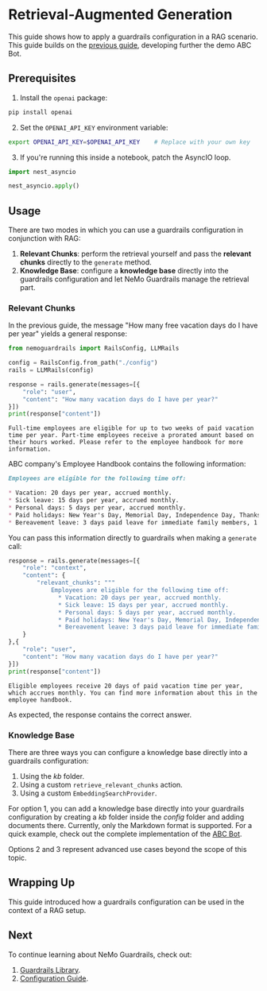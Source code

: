 # Retrieval-Augmented Generation

This guide shows how to apply a guardrails configuration in a RAG scenario. This guide builds on the [previous guide](../6-topical-rails/README.md), developing further the demo ABC Bot.

## Prerequisites

1. Install the `openai` package:

```bash
pip install openai
```

2. Set the `OPENAI_API_KEY` environment variable:

```bash
export OPENAI_API_KEY=$OPENAI_API_KEY    # Replace with your own key
```

3. If you're running this inside a notebook, patch the AsyncIO loop.

```python
import nest_asyncio

nest_asyncio.apply()
```

## Usage

There are two modes in which you can use a guardrails configuration in conjunction with RAG:

1. **Relevant Chunks**: perform the retrieval yourself and pass the **relevant chunks** directly to the `generate` method.
2. **Knowledge Base**: configure a **knowledge base** directly into the guardrails configuration and let NeMo Guardrails manage the retrieval part.

### Relevant Chunks

In the previous guide, the message "How many free vacation days do I have per year" yields a general response:

```python
from nemoguardrails import RailsConfig, LLMRails

config = RailsConfig.from_path("./config")
rails = LLMRails(config)

response = rails.generate(messages=[{
    "role": "user",
    "content": "How many vacation days do I have per year?"
}])
print(response["content"])
```

```
Full-time employees are eligible for up to two weeks of paid vacation time per year. Part-time employees receive a prorated amount based on their hours worked. Please refer to the employee handbook for more information.
```

ABC company's Employee Handbook contains the following information:

```markdown
Employees are eligible for the following time off:

* Vacation: 20 days per year, accrued monthly.
* Sick leave: 15 days per year, accrued monthly.
* Personal days: 5 days per year, accrued monthly.
* Paid holidays: New Year's Day, Memorial Day, Independence Day, Thanksgiving Day, Christmas Day.
* Bereavement leave: 3 days paid leave for immediate family members, 1 day for non-immediate family members.
```

You can pass this information directly to guardrails when making a `generate` call:

```python
response = rails.generate(messages=[{
    "role": "context",
    "content": {
        "relevant_chunks": """
            Employees are eligible for the following time off:
              * Vacation: 20 days per year, accrued monthly.
              * Sick leave: 15 days per year, accrued monthly.
              * Personal days: 5 days per year, accrued monthly.
              * Paid holidays: New Year's Day, Memorial Day, Independence Day, Thanksgiving Day, Christmas Day.
              * Bereavement leave: 3 days paid leave for immediate family members, 1 day for non-immediate family members. """
    }
},{
    "role": "user",
    "content": "How many vacation days do I have per year?"
}])
print(response["content"])
```

```
Eligible employees receive 20 days of paid vacation time per year, which accrues monthly. You can find more information about this in the employee handbook.
```

As expected, the response contains the correct answer.

### Knowledge Base

There are three ways you can configure a knowledge base directly into a guardrails configuration:

1. Using the *kb* folder.
2. Using a custom `retrieve_relevant_chunks` action.
3. Using a custom `EmbeddingSearchProvider`.

For option 1, you can add a knowledge base directly into your guardrails configuration by creating a *kb* folder inside the *config* folder and adding documents there. Currently, only the Markdown format is supported. For a quick example, check out the complete implementation of the [ABC Bot](../../../examples/bots/abc/README.md).

Options 2 and 3 represent advanced use cases beyond the scope of this topic.

## Wrapping Up

This guide introduced how a guardrails configuration can be used in the context of a RAG setup.

## Next

To continue learning about NeMo Guardrails, check out:
1. [Guardrails Library](../../../docs/user-guides/guardrails-library.md).
2. [Configuration Guide](../../../docs/user-guides/configuration-guide.md).
